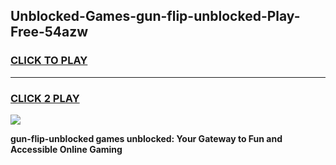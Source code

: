 
## Unblocked-Games-gun-flip-unblocked-Play-Free-54azw
<h3>
<a href="https://premium76.site?title=gun-flip-unblocked&ref=24M">CLICK TO PLAY</a></h3>
<hr>

<h3>
<a href="https://premium76.site?title=gun-flip-unblocked&ref=24M">CLICK 2 PLAY</a>
  
</h3>

<a href="https://premium76.site?title=gun-flip-unblocked&ref=24M"><img src="https://clearcache.store/games.png"></a>


**gun-flip-unblocked games unblocked: Your Gateway to Fun and Accessible Online Gaming**
